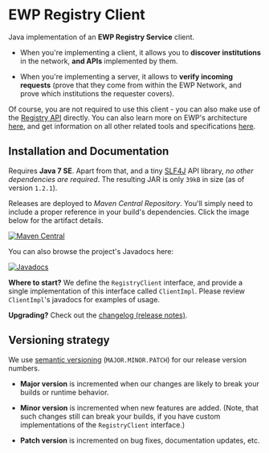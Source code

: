 EWP Registry Client
===================

Java implementation of an **EWP Registry Service** client.

 * When you're implementing a client, it allows you to **discover
   institutions** in the network, **and APIs** implemented by them.

 * When you're implementing a server, it allows to **verify incoming
   requests** (prove that they come from within the EWP Network, and prove
   which institutions the requester covers).

Of course, you are not required to use this client - you can also make use of
the [Registry API][registry-api] directly. You can also learn more on EWP's
architecture [here][architecture], and get information on all other related
tools and specifications [here][develhub].


Installation and Documentation
------------------------------

Requires **Java 7 SE**. Apart from that, and a tiny [SLF4J](http://slf4j.org/)
API library, *no other dependencies are required*. The resulting JAR is only
`39kB` in size (as of version `1.2.1`).

Releases are deployed to *Maven Central Repository*. You'll simply need to
include a proper reference in your build's dependencies. Click the image below
for the artifact details.

[
    ![Maven Central](https://maven-badges.herokuapp.com/maven-central/eu.erasmuswithoutpaper/ewp-registry-client/badge.svg)
](https://maven-badges.herokuapp.com/maven-central/eu.erasmuswithoutpaper/ewp-registry-client)

You can also browse the project's Javadocs here:

[
    ![Javadocs](http://javadoc.io/badge/eu.erasmuswithoutpaper/ewp-registry-client.svg?color=red)
](http://javadoc.io/doc/eu.erasmuswithoutpaper/ewp-registry-client)

**Where to start?** We define the `RegistryClient` interface, and provide a
single implementation of this interface called `ClientImpl`. Please review
`ClientImpl`'s javadocs for examples of usage.

**Upgrading?** Check out the [changelog (release notes)](CHANGELOG.md).


Versioning strategy
-------------------

We use [semantic versioning](http://semver.org/) (`MAJOR.MINOR.PATCH`) for our
release version numbers.

 * **Major version** is incremented when our changes are likely to break your
   builds or runtime behavior.

 * **Minor version** is incremented when new features are added. (Note, that
   such changes still can break your builds, if you have custom implementations
   of the `RegistryClient` interface.)

 * **Patch version** is incremented on bug fixes, documentation updates, etc.


[develhub]: http://developers.erasmuswithoutpaper.eu/
[architecture]: https://github.com/erasmus-without-paper/ewp-specs-architecture
[registry-api]: https://github.com/erasmus-without-paper/ewp-specs-api-registry
[registry-service]: https://registry.erasmuswithoutpaper.eu/
